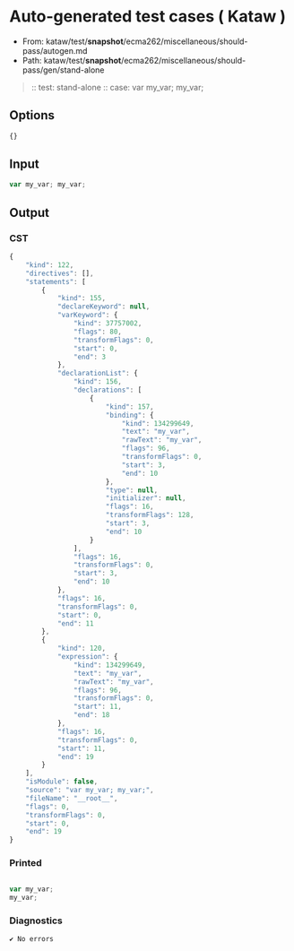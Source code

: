 # Auto-generated test cases ( Kataw )
- From: kataw/test/__snapshot__/ecma262/miscellaneous/should-pass/autogen.md
- Path: kataw/test/__snapshot__/ecma262/miscellaneous/should-pass/gen/stand-alone
> :: test: stand-alone
> :: case: var my_var; my_var;
## Options

`````js
{}
`````
## Input

`````js
var my_var; my_var;
`````
## Output

### CST

```javascript
{
    "kind": 122,
    "directives": [],
    "statements": [
        {
            "kind": 155,
            "declareKeyword": null,
            "varKeyword": {
                "kind": 37757002,
                "flags": 80,
                "transformFlags": 0,
                "start": 0,
                "end": 3
            },
            "declarationList": {
                "kind": 156,
                "declarations": [
                    {
                        "kind": 157,
                        "binding": {
                            "kind": 134299649,
                            "text": "my_var",
                            "rawText": "my_var",
                            "flags": 96,
                            "transformFlags": 0,
                            "start": 3,
                            "end": 10
                        },
                        "type": null,
                        "initializer": null,
                        "flags": 16,
                        "transformFlags": 128,
                        "start": 3,
                        "end": 10
                    }
                ],
                "flags": 16,
                "transformFlags": 0,
                "start": 3,
                "end": 10
            },
            "flags": 16,
            "transformFlags": 0,
            "start": 0,
            "end": 11
        },
        {
            "kind": 120,
            "expression": {
                "kind": 134299649,
                "text": "my_var",
                "rawText": "my_var",
                "flags": 96,
                "transformFlags": 0,
                "start": 11,
                "end": 18
            },
            "flags": 16,
            "transformFlags": 0,
            "start": 11,
            "end": 19
        }
    ],
    "isModule": false,
    "source": "var my_var; my_var;",
    "fileName": "__root__",
    "flags": 0,
    "transformFlags": 0,
    "start": 0,
    "end": 19
}
```

### Printed

```javascript

var my_var;
my_var;

```

### Diagnostics

```javascript
✔ No errors
```


